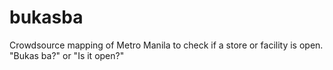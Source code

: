 # bukasba
Crowdsource mapping of Metro Manila to check if a store or facility is open. "Bukas ba?" or "Is it open?"
